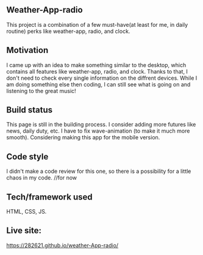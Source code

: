 ## Weather-App-radio
This project is a combination of a few must-have(at least for me, in daily routine) perks like weather-app, radio, and clock.

## Motivation
I came up with an idea to make something similar to the desktop, which contains all features like weather-app, radio, and clock. Thanks to that,
I don't need to check every single information on the diffrent devices. While I am doing something else then coding, I can still see what is going on and
listening to the great music!

## Build status
This page is still in the building process.
I consider adding more futures like news, daily duty, etc. 
I have to fix wave-animation (to make it much more smooth).
Considering making this app for the mobile version.

## Code style
I didn't make a code review for this one, so there is a possibility for a little chaos in my code. //for now

## Tech/framework used
HTML, CSS, JS.

## Live site:
https://282621.github.io/weather-App-radio/
